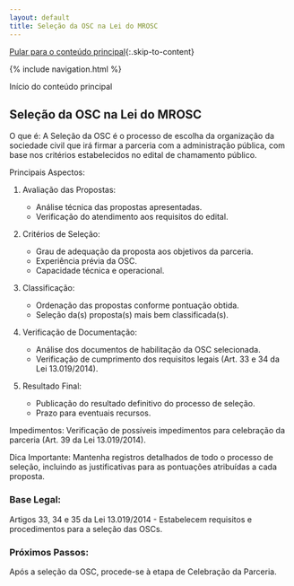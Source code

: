```yaml
---
layout: default
title: Seleção da OSC na Lei do MROSC
---
```

<script>
document.documentElement.lang = 'pt-BR';
</script>

[Pular para o conteúdo principal](#conteudo-principal){:.skip-to-content}

{% include navigation.html %}

<a id="conteudo-principal" class="visually-hidden">Início do conteúdo principal</a>

## Seleção da OSC na Lei do MROSC

O que é:
A Seleção da OSC é o processo de escolha da organização da sociedade civil que irá firmar a parceria com a administração pública, com base nos critérios estabelecidos no edital de chamamento público.

Principais Aspectos:

1. Avaliação das Propostas:
   - Análise técnica das propostas apresentadas.
   - Verificação do atendimento aos requisitos do edital.

2. Critérios de Seleção:
   - Grau de adequação da proposta aos objetivos da parceria.
   - Experiência prévia da OSC.
   - Capacidade técnica e operacional.

3. Classificação:
   - Ordenação das propostas conforme pontuação obtida.
   - Seleção da(s) proposta(s) mais bem classificada(s).

4. Verificação de Documentação:
   - Análise dos documentos de habilitação da OSC selecionada.
   - Verificação de cumprimento dos requisitos legais (Art. 33 e 34 da Lei 13.019/2014).

5. Resultado Final:
   - Publicação do resultado definitivo do processo de seleção.
   - Prazo para eventuais recursos.

Impedimentos:
Verificação de possíveis impedimentos para celebração da parceria (Art. 39 da Lei 13.019/2014).

Dica Importante:
Mantenha registros detalhados de todo o processo de seleção, incluindo as justificativas para as pontuações atribuídas a cada proposta.

### Base Legal:
Artigos 33, 34 e 35 da Lei 13.019/2014 - Estabelecem requisitos e procedimentos para a seleção das OSCs.

### Próximos Passos:
Após a seleção da OSC, procede-se à etapa de Celebração da Parceria.
